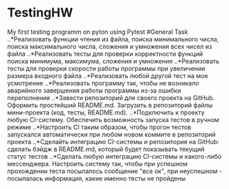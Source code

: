 # TestingHW
My first testing programm on pyton using Pytest
#General Task
..*Реализовать функции чтения из файла, поиска минимального числа, поиска максимального числа, сложения и умножения всех чисел из файла
..*Реализовать тесты для проверки корректности функций поиска минимума, максимума, сложения и умножения
..*Реализовать тесты для проверки скорости работы программы при увеличении размера входного файла
..*Реализовать любой другой тест на мое усмотрение
..*Реализовать программу так, чтобы не возникало аварийного завершения работы программы из-за ошибки переполнения
..*Завести репозиторий для своего проекта на GitHub. Оформить простейший README.md. Загрузить в репозиторий файлы мини-проекта (код, тесты, README.md).
..*Подключить к проекту любую CI-систему. Обеспечить возможность запуска тестов в ручном режиме
..*Настроить CI таким образом, чтобы прогон тестов запускался автоматически при любом новом коммите в репозиторий проекта
..*Сделайть интеграцию CI-системы и репозитория на GitHub: сделать бэйдж в README.md, который будет показывать текущий статус тестов
..*Сделать любую интеграцию CI-системы и какого-либо мессенджера. Настроить систему так, чтобы при успешном прохождении теста посылалось сообщение "все ок", при неуспешном - посылалась информация, какие именно тесты не пройдены
